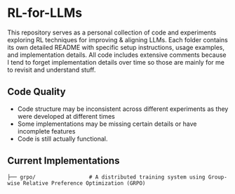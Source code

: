 # RL-for-LLMs
This repository serves as a personal collection of code and experiments exploring RL techniques for improving & aligning LLMs. Each folder contains its own detailed README with specific setup instructions, usage examples, and implementation details. All code includes extensive comments because I tend to forget implementation details over time so those are mainly for me to revisit and understand stuff.

## Code Quality
- Code structure may be inconsistent across different experiments as they were developed at different times
- Some implementations may be missing certain details or have incomplete features
- Code is still actually functional.

## Current Implementations
```
├── grpo/                 # A distributed training system using Group-wise Relative Preference Optimization (GRPO)
```
